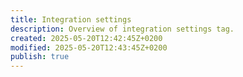 ```yaml
---
title: Integration settings
description: Overview of integration settings tag.
created: 2025-05-20T12:42:45Z+0200
modified: 2025-05-20T12:43:45Z+0200
publish: true
---
```

